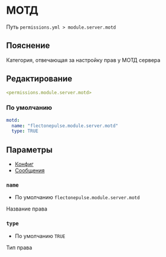 # МОТД
Путь `permissions.yml > module.server.motd`

## Пояснение
Категория, отвечающая за настройку прав у МОТД сервера

## Редактирование
```yaml
<permissions.module.server.motd>
```

### По умолчанию
```yaml
motd:
  name: "flectonepulse.module.server.motd"
  type: TRUE
```

## Параметры

- [Конфиг](/ru/config/module/server/motd/)
- [Сообщения](/ru/messages/ru_ru/module/server/motd/)

### `name`
- По умолчанию `flectonepulse.module.server.motd`

Название права

### `type`
- По умолчанию `TRUE`

Тип права

<!--@include: @/ru/parts/permission.md-->

